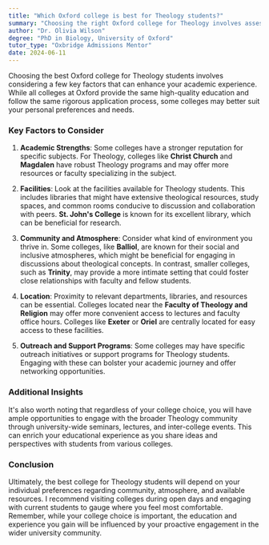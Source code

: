 ```yaml
---
title: "Which Oxford college is best for Theology students?"
summary: "Choosing the right Oxford college for Theology involves assessing academic strengths, facilities, community atmosphere, location, and support programs."
author: "Dr. Olivia Wilson"
degree: "PhD in Biology, University of Oxford"
tutor_type: "Oxbridge Admissions Mentor"
date: 2024-06-11
---
```


Choosing the best Oxford college for Theology students involves considering a few key factors that can enhance your academic experience. While all colleges at Oxford provide the same high-quality education and follow the same rigorous application process, some colleges may better suit your personal preferences and needs.

### Key Factors to Consider

1. **Academic Strengths**: Some colleges have a stronger reputation for specific subjects. For Theology, colleges like **Christ Church** and **Magdalen** have robust Theology programs and may offer more resources or faculty specializing in the subject. 

2. **Facilities**: Look at the facilities available for Theology students. This includes libraries that might have extensive theological resources, study spaces, and common rooms conducive to discussion and collaboration with peers. **St. John's College** is known for its excellent library, which can be beneficial for research.

3. **Community and Atmosphere**: Consider what kind of environment you thrive in. Some colleges, like **Balliol**, are known for their social and inclusive atmospheres, which might be beneficial for engaging in discussions about theological concepts. In contrast, smaller colleges, such as **Trinity**, may provide a more intimate setting that could foster close relationships with faculty and fellow students.

4. **Location**: Proximity to relevant departments, libraries, and resources can be essential. Colleges located near the **Faculty of Theology and Religion** may offer more convenient access to lectures and faculty office hours. Colleges like **Exeter** or **Oriel** are centrally located for easy access to these facilities.

5. **Outreach and Support Programs**: Some colleges may have specific outreach initiatives or support programs for Theology students. Engaging with these can bolster your academic journey and offer networking opportunities.

### Additional Insights

It's also worth noting that regardless of your college choice, you will have ample opportunities to engage with the broader Theology community through university-wide seminars, lectures, and inter-college events. This can enrich your educational experience as you share ideas and perspectives with students from various colleges.

### Conclusion

Ultimately, the best college for Theology students will depend on your individual preferences regarding community, atmosphere, and available resources. I recommend visiting colleges during open days and engaging with current students to gauge where you feel most comfortable. Remember, while your college choice is important, the education and experience you gain will be influenced by your proactive engagement in the wider university community.
    